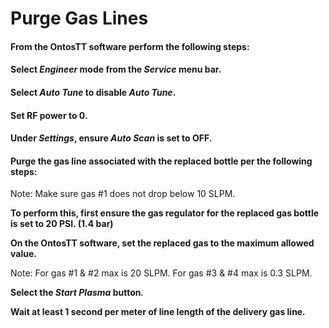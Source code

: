 # Purge Gas Lines

#### From the OntosTT software perform the following steps:

#### Select _Engineer_ mode from the _Service_ menu bar.

#### Select _Auto Tune_ to disable _Auto Tune_.

#### Set RF power to 0.

#### Under _Settings_, ensure _Auto Scan_ is set to OFF.

#### Purge the gas line associated with the replaced bottle per the following steps:

Note: Make sure gas #1 does not drop below 10 SLPM.

**To perform this, first ensure the gas regulator for the replaced gas bottle is set to 20 PSI. (1.4 bar)**

**On the OntosTT software, set the replaced gas to the maximum allowed value.**

Note: For gas #1 & #2 max is 20 SLPM. For gas #3 & #4 max is 0.3 SLPM.

**Select the **_**Start Plasma**_** button**_**.**_

**Wait at least 1 second per meter of line length of the delivery gas line**_**.**_
